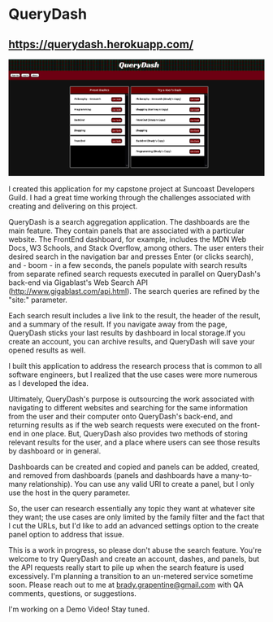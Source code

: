 # QueryDash

## https://querydash.herokuapp.com/

![](./ClientApp/src/images/Capture.PNG)

I created this application for my capstone project at Suncoast Developers Guild. I had a great time working through the challenges associated with creating and delivering on this project.

QueryDash is a search aggregation application. The dashboards are the main feature. They contain panels that are associated with a particular website. The FrontEnd dashboard, for example, includes the MDN Web Docs, W3 Schools, and Stack Overflow, among others. The user enters their desired search in the navigation bar and presses Enter (or clicks search), and - boom - in a few seconds, the panels populate with search results from separate refined search requests executed in parallel on QueryDash's back-end via Gigablast's Web Search API (http://www.gigablast.com/api.html). The search queries are refined by the "site:" parameter.

Each search result includes a live link to the result, the header of the result, and a summary of the result. If you navigate away from the page, QueryDash sticks your last results by dashboard in local storage.If you create an account, you can archive results, and QueryDash will save your opened results as well.

I built this application to address the research process that is common to all software engineers, but I realized that the use cases were more numerous as I developed the idea.

Ultimately, QueryDash's purpose is outsourcing the work associated with navigating to different websites and searching for the same information from the user and their computer onto QueryDash's back-end, and returning results as if the web search requests were executed on the front-end in one place. But, QueryDash also provides two methods of storing relevant results for the user, and a place where users can see those results by dashboard or in general.

Dashboards can be created and copied and panels can be added, created, and removed from dashboards (panels and dashboards have a many-to-many relationship). You can use any valid URl to create a panel, but I only use the host in the query parameter.

So, the user can research essentially any topic they want at whatever site they want; the use cases are only limited by the family filter and the fact that I cut the URLs, but I'd like to add an advanced settings option to the create panel option to address that issue.

This is a work in progress, so please don't abuse the search feature. You're welcome to try QueryDash and create an account, dashes, and panels, but the API requests really start to pile up when the search feature is used excessively. I'm planning a transition to an un-metered service sometime soon. Please reach out to me at brady.grapentine@gmail.com with QA comments, questions, or suggestions.

I'm working on a Demo Video! Stay tuned.
